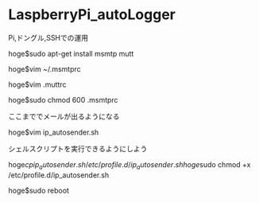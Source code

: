 # LaspberryPi_autoLogger
Pi,ドングル,SSHでの運用


hoge$sudo apt-get install msmtp mutt

hoge$vim ~/.msmtprc




hoge$vim .muttrc


hoge$sudo chmod 600 .msmtprc

ここまででメールが出るようになる

hoge$vim ip_autosender.sh

シェルスクリプトを実行できるようにしよう

hoge$cp ip_autosender.sh /etc/profile.d/ip_autosender.sh
hoge$sudo chmod +x /etc/profile.d/ip_autosender.sh

hoge$sudo reboot
